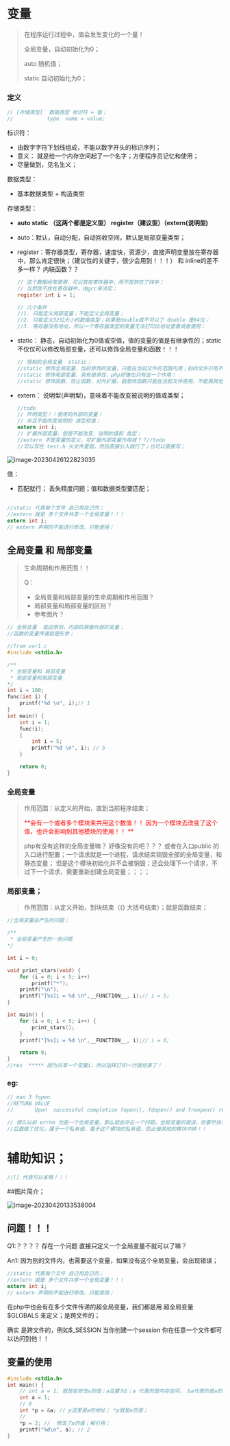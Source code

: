 # 变量

>在程序运行过程中，值会发生变化的一个量！
>
>全局变量，自动初始化为0；
>
>auto 随机值；
>
>static 自动初始化为0；

### 定义

````c
// [存储类型]  数据类型 标识符 = 值；
//			 type  name = value;
````



标识符：

* 由数字字符下划线组成，不能以数字开头的标识序列；
* 意义： 就是给一个内存空间起了一个名字；方便程序员记忆和使用；
* 尽量做到，见名生义；

数据类型：

* 基本数据类型 + 构造类型 

存储类型：

* **auto static （这两个都是定义型）  register（建议型）（extern(说明型)**

* auto：默认，自动分配，自动回收空间，默认是局部变量类型；

* register：寄存器类型，寄存器，速度快，资源少，直接声明变量放在寄存器中，那么肯定很快；（建议性的关键字，很少会用到！！！） 和 inline的差不多一样？ 内联函数？？ 

    `````c
    // 这个数据经常使用，可以放在寄存器中，而不是放在了栈中；
    // 当然放不放在寄存器中，由gcc来决定；
    register int i = 1;
    
    // 几个条件
    //1. 只能定义局部变量；不能定义全局变量；
    //2. 只能定义32位大小的数据类型；如果是double就不可以了 double 是64位；
    //3. 寄存器没有地址，所以一个寄存器类型的变量无法打印出地址查看或者使用；
    `````

* static： 静态，自动初始化为0值或空值，值的变量的值是有继承性的；static 不仅仅可以修改局部变量，还可以修饰全局变量和函数！！！

    `````c
    // 限制的全局变量  static；
    //static 修饰全局变量，当前修饰的变量，只能在当前文件的范围内用；别的文件引用不到；防止，不同的人定义相同的全局变量的冲突问题；
    //static 修饰局部变量，具有继承性，php好像也只有这一个作用！
    //static 修饰函数，防止函数，对外扩展，就是改函数只能在当前文件使用，不能再其他文件使用；// 类似于php的访问修饰符 public private 只能自己访问，别人是访问不了的；
    `````

    

* extern： 说明型(声明型)，意味着不能改变被说明的值或类型；

   ````c
   //todo 
   // 声明类型！！使用的外部的变量！
   // 并且不能改变说明的 类型和值；
   extern int i; 
   // 扩展外部变量，但是不能改变，说明的值和 类型；
   //extern 不是变量的定义，可扩展外部变量作用域？？//todo 
   //可以写在 test.h 头文件里面，然后直接引入就行了；也可以直接写；
   ````

![image-20230426122823035](变量.assets/image-20230426122823035.png)

值：

* 匹配就行； 丢失精度问题；值和数据类型要匹配；

## 

````c
//static 代表每个文件 自己用自己的；
//extern 就是 多个文件共享一个全局变量！！！ 
extern int i;
// extern 声明的不能进行修改，只能使用；

````





## 全局变量  和 局部变量

> 生命周期和作用范围！！
>
>Q：
>
>* 全局变量和局部变量的生命周期和作用范围？
>* 局部变量和局部变量的区别？
>* 参考图片？



````c
// 全局变量  就近原则，内部的屏蔽外部的变量；
//函数的变量传递就是形参；

````

`````c
//from var1.c
#include <stdio.h>

/**
 * 全局变量和 局部变量  
 * 局部变量和局部变量
*/
int i = 100;
func(int i) {
    printf("%d \n", i);// 1
}
int main() {
    int i = 1;
    func(i);
    {
        int i = 5;
        printf("%d \n", i); // 5
    }

    return 0;
}
`````



### 全局变量

 > 作用范围：从定义的开始，直到当前程序结束；
 >
 ><font color=red> **会有一个或者多个模块来共用这个数值！！ 因为一个模块去改变了这个值，也许会影响到其他模块的使用！！ **</font>
 >
 >php有没有这样的全局变量嘛？ 好像没有的吧？？？  或者在入口public 的入口进行配置；一个请求就是一个进程，请求结束销毁全部的全局变量，和静态变量； 但是这个模块初始化并不会被销毁；还会处理下一个请求，不过下一个请求，需要重新创建全局变量；；；；
 >
 >

### 局部变量；

>作用范围：从定义开始，到块结束（{} 大括号结束）；就是函数结束；
>
>



````c
//全局变量会产生的问题；

/**
 * 全局变量产生的一些问题
*/

int i = 0;

void print_stars(void) {
    for (i = 0; i < 5; i++) 
        printf("*");
    printf("\n");
    printf("[%s]i = %d \n",__FUNCTION__, i);// i = 5;
}

int main() {
    for (i = 0; i < 5; i++) {
        print_stars();
    }
    printf("[%s]i = %d \n",__FUNCTION__, i);// i = 6;

    return 0;
}
//res  ***** 因为共享一个变量i，所以指挥打印一行就结束了！
````





### eg:

`````c
// man 3 fopen 
//RETURN VALUE
//       Upon  successful completion fopen(), fdopen() and freopen() return a FILE pointer.  Otherwise, NULL is returned and errno is set to indicate the error.

// 很久以前 errno 也是一个全局变量，那么就会存在一个问题，全局变量的错误，你要尽快拿出来，不然很容易会被其他的模块冲掉；
//后面做了优化，属于一个私有值，属于这个模块的私有值，防止被其他的模块冲掉！！
`````



# 辅助知识；

````c
//[] 代表可以省略！！！
````



##图片简介；

![image-20230420133538004](变量.assets/image-20230420133538004.png)



## 问题！！！

Q1:？？？？ 存在一个问题 直接只定义一个全局变量不就可以了嘛？

An1: 因为别的文件内，也需要这个变量，如果没有这个全局变量，会出现错误；  

 ````c
 //static 代表每个文件 自己用自己的；
 //extern 就是 多个文件共享一个全局变量！！！ 
 extern int i;
 // extern 声明的不能进行修改，只能使用；
 ````



在php中也会有在多个文件传递的超全局变量，我们都是用 超全局变量\$GLOBALS 来定义；是跨文件的； 

确实 是跨文件的，例如\$_SESSION 当你创建一个session 你在任意一个文件都可以访问到他！！





## 变量的使用

````c
#include <stdio.h>
int main() {
    // int a = 1; 就是在修改a的值；a设置为1；a 代表的是内存空间， &a代表的是a的地址； 获取地址；
	int a = 1;
    // 0
    int *p = &a; // p这里是a的地址； *p就是a的值；
   	// 
    *p = 2; //  修改了a的值；解引用；
    printf("%d\n", a); // 2 
}
````


